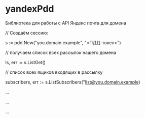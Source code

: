 # yandexPdd

Библиотека для работы с API Яндекс почта для домена

// Создаём сессию:

s := pdd.New("you.domain.example", "<ПДД-токен>")

// получаем список всех рассылок нашего домена

ls, err := s.ListGet()

// список всех ящиков входящих в рассылку

subscribers, err := s.ListSubscribers("list@you.domain.example)

...

...

...
